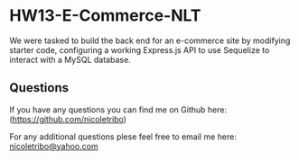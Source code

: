 # HW13-E-Commerce-NLT

We were tasked to build the back end for an e-commerce site by modifying starter code, configuring a working Express.js API to use Sequelize to interact with a MySQL database. 

## Questions

  If you have any questions you can find me on Github here: (https://github.com/nicoletribo)
  
  For any additional questions plese feel free to email me here: nicoletribo@yahoo.com

